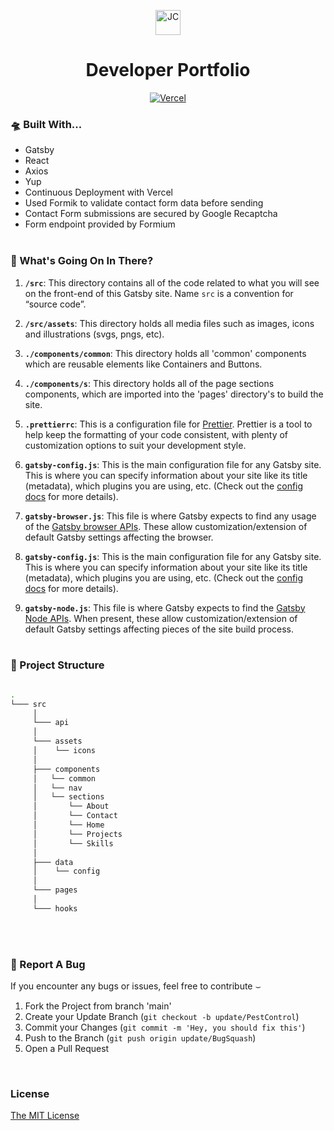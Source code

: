 <p align="center">
  <img alt="JC" src="src/assets/icons/favicon.ico" width="40" />
</p>

<h1 align="center">
  Developer Portfolio
</h1>

<a href="https://jcoletta.vercel.app" align="center">

![Vercel](https://img.shields.io/static/v1?label=Deployed%20with&message=Vercel&color=lightyellow)

</a>

### 🛸 Built With...

- Gatsby
- React
- Axios
- Yup
- Continuous Deployment with <a href="https://vercel.com/" rel="noopener noreferral" style="text-decoration: none;">Vercel</a>
- Used <a href="https://formik.org/" rel="noopener noreferral" style="text-decoration: none;">Formik</a> to validate contact form data before sending
- Contact Form submissions are secured by Google Recaptcha
- Form endpoint provided by <a href="https://formium.io" rel="noopener noreferral" style="text-decoration: none;">Formium</a>
<br /><br />

### &#x1F9D0; What's Going On In There?

1.  **`/src`**: This directory contains all of the code related to what you will see on the front-end of this Gatsby site. Name `src` is a convention for “source code”.

2.  **`/src/assets`**: This directory holds all media files such as images, icons and illustrations (svgs, pngs, etc).

3.  **`./components/common`**: This directory holds all 'common' components which are reusable elements like Containers and Buttons.

4.  **`./components/s`**: This directory holds all of the page sections components, which are imported into the 'pages' directory's to build the site.

5.  **`.prettierrc`**: This is a configuration file for [Prettier](https://prettier.io/). Prettier is a tool to help keep the formatting of your code consistent, with plenty of customization options to suit your development style.

6.  **`gatsby-config.js`**: This is the main configuration file for any Gatsby site. This is where you can specify information about your site like its title  (metadata), which plugins you are using, etc. (Check out the [config docs](https://www.gatsbyjs.com/docs/reference/config-files/gatsby-config/) for more details).

7.  **`gatsby-browser.js`**: This file is where Gatsby expects to find any usage of the [Gatsby browser APIs](https://www.gatsbyjs.com/docs/reference/config-files/gatsby-browser/). These allow customization/extension of default Gatsby settings affecting the browser.

8.  **`gatsby-config.js`**: This is the main configuration file for any Gatsby site. This is where you can specify information about your site like its title  (metadata), which plugins you are using, etc. (Check out the [config docs](https://www.gatsbyjs.com/docs/reference/config-files/gatsby-config/) for more details).

9.  **`gatsby-node.js`**: This file is where Gatsby expects to find the [Gatsby Node APIs](https://www.gatsbyjs.com/docs/reference/config-files/gatsby-node/). When present, these allow customization/extension of default Gatsby settings affecting pieces of the site build process.
<br /><br />

### 🌳 Project Structure


```bash

.
└─── src
     │
     └─── api
     │
     └─── assets
     │    └── icons            
     │ 
     ├─── components
     │   └── common
     │   └── nav
     │   └── sections
     │       └── About
     │       └── Contact
     │       └── Home
     │       └── Projects
     │       └── Skills
     │
     ├─── data
     │    └── config
     │
     └─── pages
     │
     └─── hooks

```
<br /><br />

### 🐛 Report A Bug

If you encounter any bugs or issues, feel free to contribute &smile;

1. Fork the Project from branch 'main'
2. Create your Update Branch (`git checkout -b update/PestControl`)
3. Commit your Changes (`git commit -m 'Hey, you should fix this'`)
4. Push to the Branch (`git push origin update/BugSquash`)
5. Open a Pull Request
<br />

### License

[The MIT License](https://www.mit.edu/~amini/LICENSE.md)